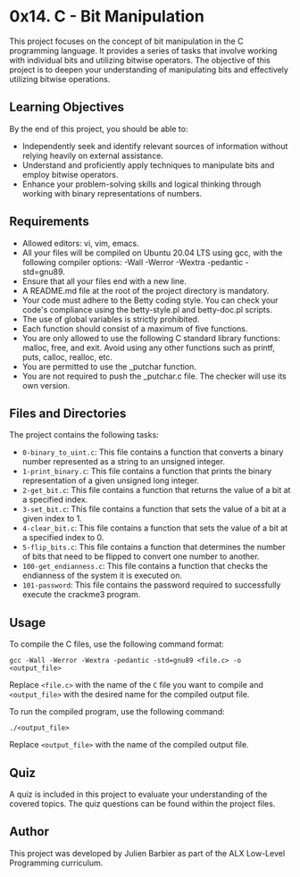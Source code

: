 # 0x14. C - Bit Manipulation

This project focuses on the concept of bit manipulation in the C programming language. It provides a series of tasks that involve working with individual bits and utilizing bitwise operators. The objective of this project is to deepen your understanding of manipulating bits and effectively utilizing bitwise operations.

## Learning Objectives

By the end of this project, you should be able to:

- Independently seek and identify relevant sources of information without relying heavily on external assistance.
- Understand and proficiently apply techniques to manipulate bits and employ bitwise operators.
- Enhance your problem-solving skills and logical thinking through working with binary representations of numbers.

## Requirements
- Allowed editors: vi, vim, emacs.
- All your files will be compiled on Ubuntu 20.04 LTS using gcc, with the following compiler options: -Wall -Werror -Wextra -pedantic -std=gnu89.
- Ensure that all your files end with a new line.
- A README.md file at the root of the project directory is mandatory.
- Your code must adhere to the Betty coding style. You can check your code's compliance using the betty-style.pl and betty-doc.pl scripts.
- The use of global variables is strictly prohibited.
- Each function should consist of a maximum of five functions.
- You are only allowed to use the following C standard library functions: malloc, free, and exit. Avoid using any other functions such as printf, puts, calloc, realloc, etc.
- You are permitted to use the _putchar function.
- You are not required to push the _putchar.c file. The checker will use its own version.

## Files and Directories
The project contains the following tasks:

- `0-binary_to_uint.c`: This file contains a function that converts a binary number represented as a string to an unsigned integer.
- `1-print_binary.c`: This file contains a function that prints the binary representation of a given unsigned long integer.
- `2-get_bit.c`: This file contains a function that returns the value of a bit at a specified index.
- `3-set_bit.c`: This file contains a function that sets the value of a bit at a given index to 1.
- `4-clear_bit.c`: This file contains a function that sets the value of a bit at a specified index to 0.
- `5-flip_bits.c`: This file contains a function that determines the number of bits that need to be flipped to convert one number to another.
- `100-get_endianness.c`: This file contains a function that checks the endianness of the system it is executed on.
- `101-password`: This file contains the password required to successfully execute the crackme3 program.

## Usage

To compile the C files, use the following command format:

```
gcc -Wall -Werror -Wextra -pedantic -std=gnu89 <file.c> -o <output_file>
```

Replace `<file.c>` with the name of the `C` file you want to compile and `<output_file>` with the desired name for the compiled output file.

To run the compiled program, use the following command:

`./<output_file>`

Replace `<output_file>` with the name of the compiled output file.

## Quiz

A quiz is included in this project to evaluate your understanding of the covered topics. The quiz questions can be found within the project files.

## Author
This project was developed by Julien Barbier as part of the ALX Low-Level Programming curriculum.
